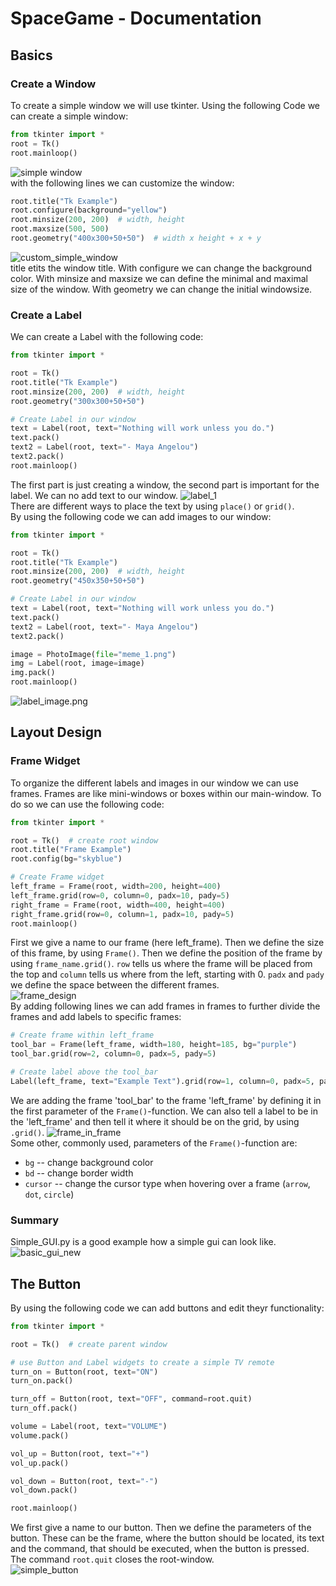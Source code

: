 # SpaceGame - Documentation

## Basics

### Create a Window

To create a simple window we will use tkinter. Using the following Code we can create a simple window:

```py
from tkinter import *
root = Tk()
root.mainloop()
```

![simple window](/assets/simple_window.png)  
with the following lines we can customize the window:

```py
root.title("Tk Example")
root.configure(background="yellow")
root.minsize(200, 200)  # width, height
root.maxsize(500, 500)
root.geometry("400x300+50+50")  # width x height + x + y
```

![custom_simple_window](/assets/custom_simple_window.png)  
title etits the window title. With configure we can change the background color. With minsize and maxsize we can define the minimal and maximal size of the window. With geometry we can change the initial windowsize.

### Create a Label

We can create a Label with the following code:

```py
from tkinter import *

root = Tk()
root.title("Tk Example")
root.minsize(200, 200)  # width, height
root.geometry("300x300+50+50")

# Create Label in our window
text = Label(root, text="Nothing will work unless you do.")
text.pack()
text2 = Label(root, text="- Maya Angelou")
text2.pack()
root.mainloop()
```

The first part is just creating a window, the second part is important for the label. We can no add text to our window.
![label_1](/assets/label_1.png)  
There are different ways to place the text by using `place()` or `grid()`.  
By using the following code we can add images to our window:

```py
from tkinter import *

root = Tk()
root.title("Tk Example")
root.minsize(200, 200)  # width, height
root.geometry("450x350+50+50")

# Create Label in our window
text = Label(root, text="Nothing will work unless you do.")
text.pack()
text2 = Label(root, text="- Maya Angelou")
text2.pack()

image = PhotoImage(file="meme_1.png")
img = Label(root, image=image)
img.pack()
root.mainloop()
```

![label_image.png](/assets/label_image.png)  

## Layout Design

### Frame Widget

To organize the different labels and images in our window we can use frames. Frames are like mini-windows or boxes within our main-window. To do so we can use the following code:

```py
from tkinter import *

root = Tk()  # create root window
root.title("Frame Example")
root.config(bg="skyblue")

# Create Frame widget
left_frame = Frame(root, width=200, height=400)
left_frame.grid(row=0, column=0, padx=10, pady=5)
right_frame = Frame(root, width=400, height=400)
right_frame.grid(row=0, column=1, padx=10, pady=5)
root.mainloop()
```

First we give a name to our frame (here left_frame). Then we define the size of this frame, by using `Frame()`. Then we define the position of the frame by using `frame_name.grid()`. `row` tells us where the frame will be placed from the top and `column` tells us where from the left, starting with 0. `padx` and `pady` we define the space between the different frames.  
![frame_design](/assets/frame_design.png)  
By adding following lines we can add frames in frames to further divide the frames and add labels to specific frames:

```py
# Create frame within left_frame
tool_bar = Frame(left_frame, width=180, height=185, bg="purple")
tool_bar.grid(row=2, column=0, padx=5, pady=5)

# Create label above the tool_bar
Label(left_frame, text="Example Text").grid(row=1, column=0, padx=5, pady=5)
```

We are adding the frame 'tool_bar' to the frame 'left_frame' by defining it in the first parameter of the `Frame()`-function. We can also tell a label to be in the 'left_frame' and then tell it where it should be on the grid, by using `.grid()`.
![frame_in_frame](/assets/frame_in_frame.png)  
Some other, commonly used, parameters of the `Frame()`-function are:  

- `bg` -- change background color
- `bd` -- change border width
- `cursor` -- change the cursor type when hovering over a frame (`arrow`, `dot`, `circle`)

### Summary

Simple_GUI.py is a good example how a simple gui can look like.
![basic_gui_new](/assets/basic_giu.png)  

## The Button

By using the following code we can add buttons and edit theyr functionality:

```py
from tkinter import *

root = Tk()  # create parent window

# use Button and Label widgets to create a simple TV remote
turn_on = Button(root, text="ON")
turn_on.pack()

turn_off = Button(root, text="OFF", command=root.quit)
turn_off.pack()

volume = Label(root, text="VOLUME")
volume.pack()

vol_up = Button(root, text="+")
vol_up.pack()

vol_down = Button(root, text="-")
vol_down.pack()

root.mainloop()
```

We first give a name to our button. Then we define the parameters of the button. These can be the frame, where the button should be located, its text and the command, that should be executed, when the button is pressed. The command `root.quit` closes the root-window.  
![simple_button](/assets/simple_button.png)  
